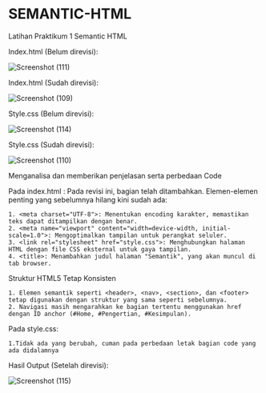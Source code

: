 # SEMANTIC-HTML
Latihan Praktikum 1 Semantic HTML

Index.html (Belum direvisi):

![Screenshot (111)](https://github.com/user-attachments/assets/c89fdaa3-4e73-4976-8ac8-3fbf01f46aae)

Index.html (Sudah direvisi):

![Screenshot (109)](https://github.com/user-attachments/assets/c22494a7-218f-4a57-819b-a351013fa1dc)

Style.css (Belum direvisi):

![Screenshot (114)](https://github.com/user-attachments/assets/dbf78a98-ebde-4910-be39-c1eb99e36f62)

Style.css (Sudah direvisi):

![Screenshot (110)](https://github.com/user-attachments/assets/b1efb59b-9b9d-4ca4-aa4f-a6ec164abec3)

Menganalisa dan memberikan penjelasan serta perbedaan Code

Pada index.html :
Pada revisi ini, bagian <head> telah ditambahkan. Elemen-elemen penting yang sebelumnya hilang kini sudah ada:

    1. <meta charset="UTF-8">: Menentukan encoding karakter, memastikan teks dapat ditampilkan dengan benar.
    2. <meta name="viewport" content="width=device-width, initial-scale=1.0">: Mengoptimalkan tampilan untuk perangkat seluler.
    3. <link rel="stylesheet" href="style.css">: Menghubungkan halaman HTML dengan file CSS eksternal untuk gaya tampilan.
    4. <title>: Menambahkan judul halaman "Semantik", yang akan muncul di tab browser.
    
Struktur HTML5 Tetap Konsisten

    1. Elemen semantik seperti <header>, <nav>, <section>, dan <footer> tetap digunakan dengan struktur yang sama seperti sebelumnya.
    2. Navigasi masih mengarahkan ke bagian tertentu menggunakan href dengan ID anchor (#Home, #Pengertian, #Kesimpulan).

Pada style.css:

    1.Tidak ada yang berubah, cuman pada perbedaan letak bagian code yang ada didalamnya

Hasil Output (Setelah direvisi):

![Screenshot (115)](https://github.com/user-attachments/assets/b8c27545-4f92-4dfd-991d-f1e80790b321)
